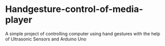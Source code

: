 # Handgesture-control-of-media-player
A simple project of controlling computer using hand gestures with the help of Ultrasonic Sensors and Arduino Uno
